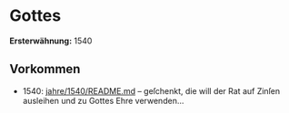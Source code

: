 # Gottes

**Ersterwähnung:** 1540

## Vorkommen
- 1540: [jahre/1540/README.md](../jahre/1540/README.md) – geſchenkt, die will der Rat auf Zinſen
ausleihen und zu Gottes Ehre verwenden...
